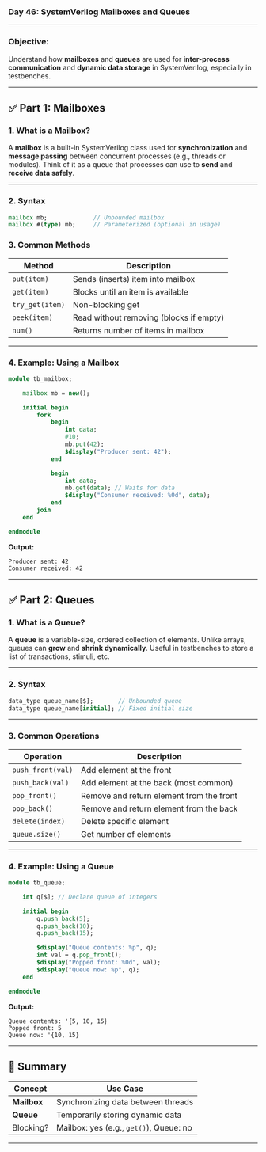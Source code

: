 ### **Day 46: SystemVerilog Mailboxes and Queues**

---

### **Objective:**

Understand how **mailboxes** and **queues** are used for **inter-process communication** and **dynamic data storage** in SystemVerilog, especially in testbenches.

---

## ✅ Part 1: **Mailboxes**

### **1. What is a Mailbox?**

A **mailbox** is a built-in SystemVerilog class used for **synchronization** and **message passing** between concurrent processes (e.g., threads or modules). Think of it as a queue that processes can use to **send** and **receive data safely**.

---

### **2. Syntax**

```systemverilog
mailbox mb;             // Unbounded mailbox
mailbox #(type) mb;     // Parameterized (optional in usage)
```

### **3. Common Methods**

| Method          | Description                             |
| --------------- | --------------------------------------- |
| `put(item)`     | Sends (inserts) item into mailbox       |
| `get(item)`     | Blocks until an item is available       |
| `try_get(item)` | Non-blocking get                        |
| `peek(item)`    | Read without removing (blocks if empty) |
| `num()`         | Returns number of items in mailbox      |

---

### **4. Example: Using a Mailbox**

```systemverilog
module tb_mailbox;

    mailbox mb = new();

    initial begin
        fork
            begin
                int data;
                #10;
                mb.put(42);
                $display("Producer sent: 42");
            end

            begin
                int data;
                mb.get(data); // Waits for data
                $display("Consumer received: %0d", data);
            end
        join
    end

endmodule
```

**Output:**

```
Producer sent: 42
Consumer received: 42
```

---

## ✅ Part 2: **Queues**

### **1. What is a Queue?**

A **queue** is a variable-size, ordered collection of elements. Unlike arrays, queues can **grow** and **shrink dynamically**. Useful in testbenches to store a list of transactions, stimuli, etc.

---

### **2. Syntax**

```systemverilog
data_type queue_name[$];       // Unbounded queue
data_type queue_name[initial]; // Fixed initial size
```

---

### **3. Common Operations**

| Operation         | Description                              |
| ----------------- | ---------------------------------------- |
| `push_front(val)` | Add element at the front                 |
| `push_back(val)`  | Add element at the back (most common)    |
| `pop_front()`     | Remove and return element from the front |
| `pop_back()`      | Remove and return element from the back  |
| `delete(index)`   | Delete specific element                  |
| `queue.size()`    | Get number of elements                   |

---

### **4. Example: Using a Queue**

```systemverilog
module tb_queue;

    int q[$]; // Declare queue of integers

    initial begin
        q.push_back(5);
        q.push_back(10);
        q.push_back(15);

        $display("Queue contents: %p", q);
        int val = q.pop_front();
        $display("Popped front: %0d", val);
        $display("Queue now: %p", q);
    end

endmodule
```

**Output:**

```
Queue contents: '{5, 10, 15}
Popped front: 5
Queue now: '{10, 15}
```

---

## 🧠 Summary

| Concept     | Use Case                                |
| ----------- | --------------------------------------- |
| **Mailbox** | Synchronizing data between threads      |
| **Queue**   | Temporarily storing dynamic data        |
| Blocking?   | Mailbox: yes (e.g., `get()`), Queue: no |

---

